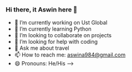 ### Hi there, it Aswin here 👋

- 🔭 I’m currently working on Ust Global
- 🌱 I’m currently learning Python
- 👯 I’m looking to collaborate on projects
- 🤔 I’m looking for help with coding
- 💬 Ask me about travel
- 📫 How to reach me: aswina984@gmail.com
- 😄 Pronouns: He/His
-->

